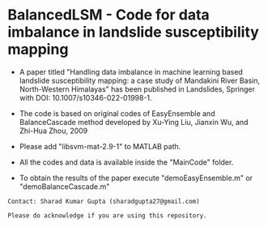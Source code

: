 # BalancedLSM - Code for data imbalance in landslide susceptibility mapping

- A paper titled "Handling data imbalance in machine learning based landslide susceptibility mapping: a case study of Mandakini River Basin, North-Western Himalayas" has been published in Landslides, Springer with DOI: 10.1007/s10346-022-01998-1.

- The code is based on original codes of EasyEnsemble and BalanceCascade method developed by Xu-Ying Liu, Jianxin Wu, and Zhi-Hua Zhou, 2009

- Please add "libsvm-mat-2.9-1" to MATLAB path.

- All the codes and data is available inside the "MainCode" folder.

- To obtain the results of the paper execute "demoEasyEnsemble.m" or "demoBalanceCascade.m"

`Contact: Sharad Kumar Gupta (sharadgupta27@gmail.com)`

`Please do acknowledge if you are using this repository.`
